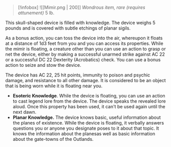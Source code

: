 > [!infobox]
> ![[Mimir.png | 200]]
>  *Wondrous item, rare (requires attunement)*
5 lb.

This skull-shaped device is filled with knowledge. The device weighs 5 pounds and is covered with subtle etchings of planar sigils.

As a bonus action, you can toss the device into the air, whereupon it floats at a distance of 1d3 feet from you and you can access its properties. While the mimir is floating, a creature other than you can use an action to grasp or net the device, either by making a successful unarmed strike against AC 22 or a successful DC 22 Dexterity (Acrobatics) check. You can use a bonus action to seize and stow the device.

The device has AC 22, 25 hit points, immunity to poison and psychic damage, and resistance to all other damage. It is considered to be an object that is being worn while it is floating near you.

- **Esoteric Knowledge**. While the device is floating, you can use an action to cast legend lore from the device. The device speaks the revealed lore aloud. Once this property has been used, it can't be used again until the next dawn.
- **Planar Knowledge.** The device knows basic, useful information about the planes of existence. While the device is floating, it verbally answers questions you or anyone you designate poses to it about that topic. It knows the information about the planesas well as basic information about the gate-towns of the Outlands.

